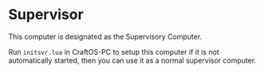 # Supervisor
This computer is designated as the Supervisory Computer.

Run `initsvr.lua` in CraftOS-PC to setup this computer if it is not automatically started, then you can use it as a normal supervisor computer.
